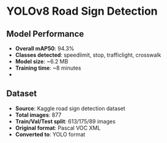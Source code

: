 # YOLOv8 Road Sign Detection

## Model Performance
- **Overall mAP50**: 94.3%
- **Classes detected**: speedlimit, stop, trafficlight, crosswalk
- **Model size**: ~6.2 MB
- **Training time**: ~8 minutes
- 
## Dataset

- **Source**: Kaggle road sign detection dataset
- **Total images**: 877
- **Train/Val/Test split**: 613/175/89 images
- **Original format**: Pascal VOC XML
- **Converted to**: YOLO format
